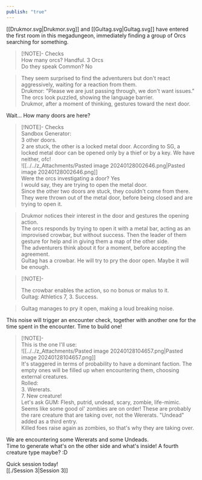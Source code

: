 ```yaml
---  
publish: "true"  
---  
```

  
[[Drukmor.svg|Drukmor.svg]] and [[Gultag.svg|Gultag.svg]] have entered the first room in this megadungeon, immediately finding a group of Orcs searching for something.  
> [!NOTE]- Checks  
> How many orcs? Handful. 3 Orcs    
> Do they speak Common? No  
  
> They seem surprised to find the adventurers but don't react aggressively, waiting for a reaction from them.    
> Drukmor: "Please we are just passing through, we don't want issues."    
> The orcs look puzzled, showing the language barrier.    
> Drukmor, after a moment of thinking, gestures toward the next door.  
  
Wait... How many doors are here?    
> [!NOTE]- Checks  
> Sandbox Generator:    
> 3 other doors.    
> 2 are stuck, the other is a locked metal door. According to SG, a locked metal door can be opened only by a thief or by a key. We have neither, ofc!    
> ![[../../z_Attachments/Pasted image 20240128002646.png|Pasted image 20240128002646.png]]  
> Were the orcs investigating a door? Yes    
> I would say, they are trying to open the metal door.    
> Since the other two doors are stuck, they couldn't come from there. They were thrown out of the metal door, before being closed and are trying to open it.  
  
> Drukmor notices their interest in the door and gestures the opening action.    
> The orcs responds by trying to open it with a metal bar, acting as an improvised crowbar, but without success. Then the leader of them gesture for help and in giving them a map of the other side.    
> The adventurers think about it for a moment, before accepting the agreement.    
> Gultag has a crowbar. He will try to pry the door open. Maybe it will be enough.  
  
> [!NOTE]-  
>   
> The crowbar enables the action, so no bonus or malus to it.  
> Gultag: Athletics 7, 3. Success.  
  
> Gultag manages to pry it open, making a loud breaking noise.  
  
This noise will trigger an encounter check, together with another one for the time spent in the encounter. Time to build one!  
  
> [!NOTE]-  
> This is the one I'll use:    
> ![[../../z_Attachments/Pasted image 20240128104657.png|Pasted image 20240128104657.png]]    
> It's staggered in terms of probability to have a dominant faction. The empty ones will be filled up when encountering them, choosing external creatures.    
> Rolled:  
> 3. Wererats.    
> 7. New creature!    
> Let's ask GUM: Flesh, putrid, undead, scary, zombie, life-mimic.    
> Seems like some good ol' zombies are on order! These are probably the rare creature that are taking over, not the Wererats. "Undead" added as a third entry.    
> Killed foes raise again as zombies, so that's why they are taking over.  
  
We are encountering some Wererats and some Undeads.   
Time to generate what's on the other side and what's inside! A fourth creature type maybe? :D  
  
Quick session today!    
[[./Session 3|Session 3]]